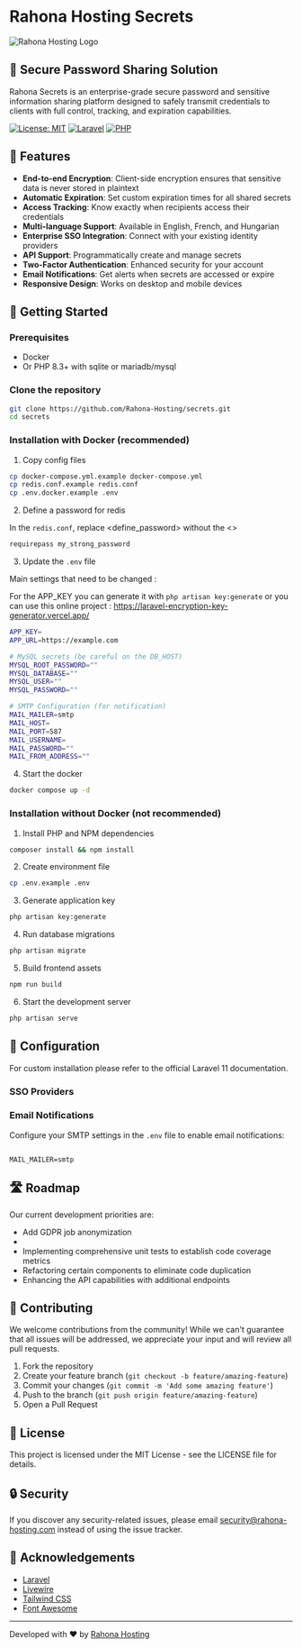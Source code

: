 # Rahona Hosting Secrets

![Rahona Hosting Logo](https://repository-images.githubusercontent.com/952967276/7882aee5-290f-4e50-9b5c-6440e46197f2)

## 🔐 Secure Password Sharing Solution

Rahona Secrets is an enterprise-grade secure password and sensitive information sharing platform designed to
safely transmit credentials to clients with full control, tracking, and expiration capabilities.

[![License: MIT](https://img.shields.io/badge/License-MIT-yellow.svg)](https://opensource.org/licenses/MIT)
[![Laravel](https://img.shields.io/badge/Laravel-11.x-red.svg)](https://laravel.com)
[![PHP](https://img.shields.io/badge/PHP-8.3+-blue.svg)](https://php.net)

## 🌟 Features

- **End-to-end Encryption**: Client-side encryption ensures that sensitive data is never stored in plaintext
- **Automatic Expiration**: Set custom expiration times for all shared secrets
- **Access Tracking**: Know exactly when recipients access their credentials
- **Multi-language Support**: Available in English, French, and Hungarian
- **Enterprise SSO Integration**: Connect with your existing identity providers
- **API Support**: Programmatically create and manage secrets
- **Two-Factor Authentication**: Enhanced security for your account
- **Email Notifications**: Get alerts when secrets are accessed or expire
- **Responsive Design**: Works on desktop and mobile devices

## 🚀 Getting Started

### Prerequisites

- Docker
- Or PHP 8.3+ with sqlite or mariadb/mysql

### Clone the repository

```bash
git clone https://github.com/Rahona-Hosting/secrets.git
cd secrets
```

### Installation with Docker (recommended)

1. Copy config files

```bash
cp docker-compose.yml.example docker-compose.yml
cp redis.conf.example redis.conf
cp .env.docker.example .env
```

2. Define a password for redis

In the `redis.conf`, replace <define_password> without the <>

```bash
requirepass my_strong_password
```

3. Update the `.env` file

Main settings that need to be changed :

For the APP_KEY you can generate it with `php artisan key:generate` or you can use this online
project : https://laravel-encryption-key-generator.vercel.app/

```bash
APP_KEY=
APP_URL=https://example.com

# MySQL secrets (be careful on the DB_HOST)
MYSQL_ROOT_PASSWORD=""
MYSQL_DATABASE=""
MYSQL_USER=""
MYSQL_PASSWORD=""

# SMTP Configuration (for notification)
MAIL_MAILER=smtp
MAIL_HOST=
MAIL_PORT=587
MAIL_USERNAME=
MAIL_PASSWORD=""
MAIL_FROM_ADDRESS=""
```

4. Start the docker

```bash
docker compose up -d
```

### Installation without Docker (not recommended)

1. Install PHP and NPM dependencies

```bash
composer install && npm install
```

2. Create environment file

```bash
cp .env.example .env
```

3. Generate application key

```bash
php artisan key:generate
```

4. Run database migrations

```bash
php artisan migrate
```

5. Build frontend assets

```bash
npm run build
```

6. Start the development server

```bash
php artisan serve
```

## 🔧 Configuration

For custom installation please refer to the official Laravel 11 documentation.

### SSO Providers

### Email Notifications

Configure your SMTP settings in the `.env` file to enable email notifications:

```

MAIL_MAILER=smtp

```

## 🛣️ Roadmap

Our current development priorities are:

- Add GDPR job anonymization
-
- Implementing comprehensive unit tests to establish code coverage metrics
- Refactoring certain components to eliminate code duplication
- Enhancing the API capabilities with additional endpoints

## 🤝 Contributing

We welcome contributions from the community! While we can't guarantee that all issues will be addressed, we appreciate
your input and will review all pull requests.

1. Fork the repository
2. Create your feature branch (`git checkout -b feature/amazing-feature`)
3. Commit your changes (`git commit -m 'Add some amazing feature'`)
4. Push to the branch (`git push origin feature/amazing-feature`)
5. Open a Pull Request

## 📝 License

This project is licensed under the MIT License - see the LICENSE file for details.

## 🔒 Security

If you discover any security-related issues, please email security@rahona-hosting.com instead of using the issue
tracker.

## 🙏 Acknowledgements

- [Laravel](https://laravel.com)
- [Livewire](https://laravel-livewire.com)
- [Tailwind CSS](https://tailwindcss.com)
- [Font Awesome](https://fontawesome.com)

---

Developed with ❤️ by [Rahona Hosting](https://rahona-hosting.com)
